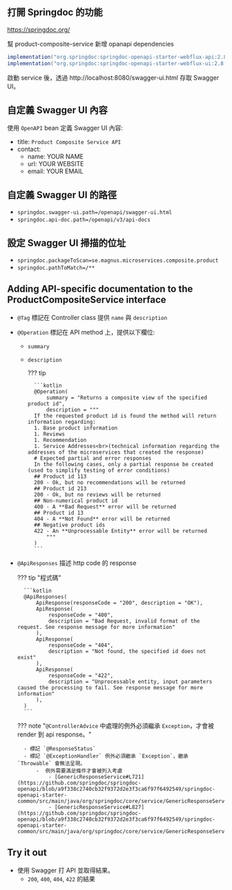 
## 打開 Springdoc 的功能

https://springdoc.org/

幫 product-composite-service 新增 opanapi dependencies

```gradle
implementation("org.springdoc:springdoc-openapi-starter-webflux-api:2.8.4")
implementation("org.springdoc:springdoc-openapi-starter-webflux-ui:2.8.4")
```

啟動 service 後，透過 http://localhost:8080/swagger-ui.html 存取 Swagger UI。

## 自定義 Swagger UI 內容

使用 `OpenAPI` bean 定義 Swagger UI 內容:

- title: `Product Composite Service API`
- contact:
    - name: YOUR NAME
    - url: YOUR WEBSITE
    - email: YOUR EMAIL

## 自定義 Swagger UI 的路徑

- `springdoc.swagger-ui.path=/openapi/swagger-ui.html`
- `springdoc.api-doc.path=/openapi/v3/api-docs`

## 設定 Swagger UI 掃描的位址

- `springdoc.packageToScan=se.magnus.microservices.composite.product`
- `springdoc.pathToMatch=/**`

## Adding API-specific documentation to the ProductCompositeService interface

- `@Tag` 標記在 Controller class 提供 `name` 與 `description`
- `@Operation` 標記在 API method 上，提供以下欄位:
    - `summary`
    - `description`

        ??? tip

            ```kotlin
            @Operation(
                summary = "Returns a composite view of the specified product id",
                description = """
            If the requested product id is found the method will return information regarding:
            1. Base product information
            1. Reviews
            1. Recommendation
            1. Service Addresses<br>(technical information regarding the addresses of the microservices that created the response)
            # Expected partial and error responses
            In the following cases, only a partial response be created (used to simplify testing of error conditions)
            ## Product id 113
            200 - Ok, but no recommendations will be returned
            ## Product id 213
            200 - Ok, but no reviews will be returned
            ## Non-numerical product id
            400 - A **Bad Request** error will be returned
            ## Product id 13
            404 - A **Not Found** error will be returned
            ## Negative product ids
            422 - An **Unprocessable Entity** error will be returned
                """
            )
            ```

- `@ApiResponses` 描述 http code 的 response

    ??? tip "程式碼"

        ```kotlin
        @ApiResponses(
            ApiResponse(responseCode = "200", description = "OK"),
            ApiResponse(
                responseCode = "400",
                description = "Bad Request, invalid format of the request. See response message for more information"
            ),
            ApiResponse(
                responseCode = "404",
                description = "Not found, the specified id does not exist"
            ),
            ApiResponse(
                responseCode = "422",
                description = "Unprocessable entity, input parameters caused the processing to fail. See response message for more information"
            ),
        )
        ```

    ??? note "`@ControllerAdvice` 中處理的例外必須繼承 `Exception`，才會被 render 到 api response。"

        - 標記 `@ResponseStatus`
        - 標記 `@ExceptionHandler` 例外必須繼承 `Exception`，繼承 `Throwable` 會無法呈現。
            -  例外需要滿足條件才會被列入考慮
                - [GenericResponseService#L721](https://github.com/springdoc/springdoc-openapi/blob/a9f338c2740cb32f9372d2e3f3ca6f97f6492549/springdoc-openapi-starter-common/src/main/java/org/springdoc/core/service/GenericResponseService.java#L721)
                - [GenericResponseService#L827](https://github.com/springdoc/springdoc-openapi/blob/a9f338c2740cb32f9372d2e3f3ca6f97f6492549/springdoc-openapi-starter-common/src/main/java/org/springdoc/core/service/GenericResponseService.java#L829)

## Try it out

- 使用 Swagger 打 API 並取得結果。
    - `200`, `400`, `404`, `422` 的結果
